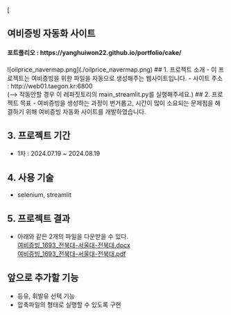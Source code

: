 [<h2>여비증빙 자동화 사이트</h2>

<h4>포트폴리오 : https://yanghuiwon22.github.io/portfolio/cake/ </h4>
![oilprice_navermap.png](./oilprice_navermap.png)
## 1. 프로젝트 소개
- 이 프로젝트는 여비증빙을 위한 파일을 자동으로 생성해주는 웹사이트입니다.
- 사이트 주소 : http://web01.taegon.kr:6800<br>
  (--> 작동안할 경우 이 레파짓토리의 main_streamlit.py를 실행해주세요.)
## 2. 프로젝트 목표
- 여비증빙을 생성하는 과정이 번거롭고, 시간이 많이 소요되는 문제점을 해결하기 위해 여비증빙 자동화 사이트를 개발하였습니다.

## 3. 프로젝트 기간
- 1차 : 2024.07.19 ~ 2024.08.19

## 4. 사용 기술
- selenium, streamlit

## 5. 프로젝트 결과
- 아래와 같은 2개의 파일을 다운받을 수 있다. <br>
<a href="./여비증빙_1693_전북대-서울대-전북대.docx" download>여비증빙_1693_전북대-서울대-전북대.docx</a><br>
<a href="여비증빙_1693_전북대-서울대-전북대.pdf" download>여비증빙_1693_전북대-서울대-전북대.pdf</a>
## 앞으로 추가할 기능
- 등유, 휘발유 선택 기능
- 압축파일의 형태로 실행할 수 있도록 구현
